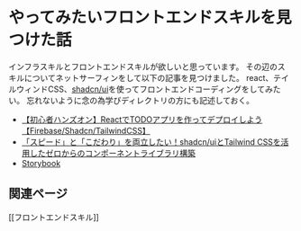 # やってみたいフロントエンドスキルを見つけた話
インフラスキルとフロントエンドスキルが欲しいと思っています。
その辺のスキルについてネットサーフィンをして以下の記事を見つけました。
react、テイルウィンドCSS、[shadcn/ui](https://ui.shadcn.com/)を使ってフロントエンドコーディングをしてみたい。
忘れないように念の為学びディレクトリの方にも記述しておく。

- [【初心者ハンズオン】ReactでTODOアプリを作ってデプロイしよう【Firebase/Shadcn/TailwindCSS】](https://qiita.com/Sicut_study/items/1acf3e5bf16aa70080fc)
- [「スピード」と「こだわり」を両立したい！shadcn/uiとTailwind CSSを活用したゼロからのコンポーネントライブラリ構築](https://product.10x.co.jp/entry/2024/12/17/161718#f-2073ee33)
- [Storybook](https://storybook.js.org/)

## 関連ページ
[[フロントエンドスキル]]